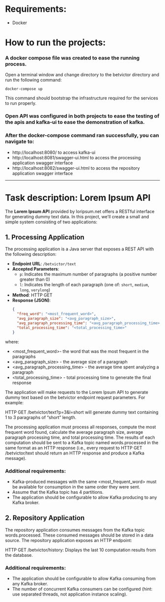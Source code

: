 # Requirements:
- Docker

# How to run the projects:
### A docker compose file was created to ease the running process.

Open a terminal window and change directory to the betvictor directory and run the following command:
```
docker-compose up
```
This command should bootstrap the infrastructure required for the services to run properly.

### Open API was configured in both projects to ease the testing of the apis and kafka-ui to ease the demonstration of kafka.
### After the docker-compose command ran successfully, you can navigate to:
- http://localhost:8080/ to access kafka-ui
- http://localhost:8081/swagger-ui.html to access the processing application swagger interface
- http://localhost:8082/swagger-ui.html to access the repository application swagger interface


---

# Task description: Lorem Ipsum API
The **Lorem Ipsum API** provided by loripsum.net offers a RESTful interface for generating dummy text data. In this project, we'll create a small and simple system consisting of two applications:

## 1. Processing Application

The processing application is a Java server that exposes a REST API with the following description:

- **Endpoint URL**: `/betvictor/text`
- **Accepted Parameters**:
    - `p`: Indicates the maximum number of paragraphs (a positive number greater than 0)
    - `l`: Indicates the length of each paragraph (one of: `short`, `medium`, `long`, `verylong`)
- **Method**: HTTP GET
- **Response (JSON)**:
  ```json
  {
    "freq_word": "<most_frequent_word>",
    "avg_paragraph_size": "<avg_paragraph_size>",
    "avg_paragraph_processing_time": "<avg_paragraph_processing_time>",
    "total_processing_time": "<total_processing_time>"
  }

where:
- <most_frequent_word>- the word that was the most frequent in the paragraphs
- <avg_paragraph_size> - the average size of a paragraph
- <avg_paragraph_processing_time> - the average time spent analyzing a paragraph
- <total_processing_time> - total processing time to generate the final response

The application will make requests to the Lorem Ipsum API to generate dummy text based on the betvictor endpoint request parameters. For example:

HTTP GET /betvictor/text?p=3&l=short will generate dummy text containing 1 to 3 paragraphs of “short” length.

The processing application must process all responses, compute the most frequent word found, calculate the average paragraph size, average paragraph processing time, and total processing time. The results of each computation should be sent to a Kafka topic named words.processed in the same format as an HTTP response (i.e., every request to HTTP GET /betvictor/text should return an HTTP response and produce a Kafka message).

### Additional requirements:

- Kafka-produced messages with the same <most_frequent_word> must be available for consumption in the same order they were sent.
- Assume that the Kafka topic has 4 partitions.
- The application should be configurable to allow Kafka producing to any Kafka broker.

## 2. Repository Application
   The repository application consumes messages from the Kafka topic words.processed. These consumed messages should be stored in a data source. The repository application exposes an HTTP endpoint:

HTTP GET /betvictor/history: Displays the last 10 computation results from the database.

### Additional requirements:

- The application should be configurable to allow Kafka consuming from any Kafka broker.
- The number of concurrent Kafka consumers can be configured (hint: use separated threads, not application instance scaling).
